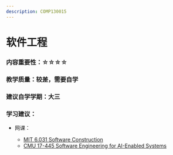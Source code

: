 ```yaml
---
description: COMP130015
---
```


# 软件工程

### 内容重要性：☆☆☆☆

### 教学质量：较差，需要自学

### 建议自学学期：大三

### 学习建议：

*   网课：

    * [MIT 6.031 Software Construction](https://csdiy.wiki/%E8%BD%AF%E4%BB%B6%E5%B7%A5%E7%A8%8B/6031/)
    * [CMU 17-445 Software Engineering for AI-Enabled Systems](https://www.bilibili.com/video/BV1qA411n7X5/)

